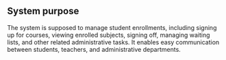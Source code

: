 ## System purpose

The system is supposed to manage student enrollments, including signing up for courses, viewing enrolled subjects,
signing off, managing waiting lists, and other related administrative tasks. It enables easy communication between
students, teachers, and administrative departments.